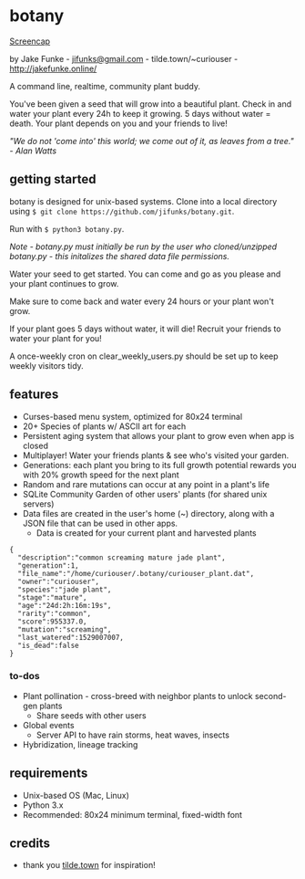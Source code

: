 # botany
[Screencap](https://tilde.town/~curiouser/botany.png)

by Jake Funke - jifunks@gmail.com - tilde.town/~curiouser - http://jakefunke.online/

A command line, realtime, community plant buddy.

You've been given a seed that will grow into a beautiful plant.
Check in and water your plant every 24h to keep it growing. 5 days without water = death. Your plant depends on you and your friends to live!

*"We do not 'come into' this world; we come out of it, as leaves from a tree." - Alan Watts*

## getting started
botany is designed for unix-based systems. Clone into a local directory using `$ git clone https://github.com/jifunks/botany.git`.

Run with `$ python3 botany.py`.

*Note - botany.py must initially be run by the user who cloned/unzipped botany.py - this initalizes the shared data file permissions.*

Water your seed to get started. You can come and go as you please and your plant continues to grow.

Make sure to come back and water every 24 hours or your plant won't grow.

If your plant goes 5 days without water, it will die! Recruit your friends to water your plant for you!

A once-weekly cron on clear_weekly_users.py should be set up to keep weekly visitors tidy.


## features
* Curses-based menu system, optimized for 80x24 terminal
* 20+ Species of plants w/ ASCII art for each
* Persistent aging system that allows your plant to grow even when app is closed
* Multiplayer! Water your friends plants & see who's visited your garden.
* Generations: each plant you bring to its full growth potential rewards you
  with 20% growth speed for the next plant
* Random and rare mutations can occur at any point in a plant's life
* SQLite Community Garden of other users' plants (for shared unix servers)
* Data files are created in the user's home (~) directory, along with a JSON file that can be used in other apps.
  * Data is created for your current plant and harvested plants

```
{
  "description":"common screaming mature jade plant",
  "generation":1,
  "file_name":"/home/curiouser/.botany/curiouser_plant.dat",
  "owner":"curiouser",
  "species":"jade plant",
  "stage":"mature",
  "age":"24d:2h:16m:19s",
  "rarity":"common",
  "score":955337.0,
  "mutation":"screaming",
  "last_watered":1529007007,
  "is_dead":false
}
```

### to-dos
* Plant pollination - cross-breed with neighbor plants to unlock second-gen plants
  * Share seeds with other users
* Global events
  * Server API to have rain storms, heat waves, insects
* Hybridization, lineage tracking

## requirements
* Unix-based OS (Mac, Linux)
* Python 3.x
* Recommended: 80x24 minimum terminal, fixed-width font

## credits
* thank you [tilde.town](http://tilde.town/) for inspiration!
